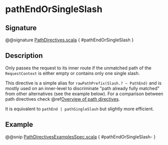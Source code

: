 # pathEndOrSingleSlash

## Signature

@@signature [PathDirectives.scala](../../../../../../../../../akka-http/src/main/scala/akka/http/scaladsl/server/directives/PathDirectives.scala) { #pathEndOrSingleSlash }

## Description

Only passes the request to its inner route if the unmatched path of the `RequestContext` is either empty
or contains only one single slash.

This directive is a simple alias for `rawPathPrefix(Slash.? ~ PathEnd)` and is mostly used on an inner-level to
discriminate "path already fully matched" from other alternatives (see the example below). For a comparison between path directives check @ref[Overview of path directives](index.md#overview-path-scala).

It is equivalent to `pathEnd | pathSingleSlash` but slightly more efficient.

## Example

@@snip [PathDirectivesExamplesSpec.scala](../../../../../../../test/scala/docs/http/scaladsl/server/directives/PathDirectivesExamplesSpec.scala) { #pathEndOrSingleSlash- }
